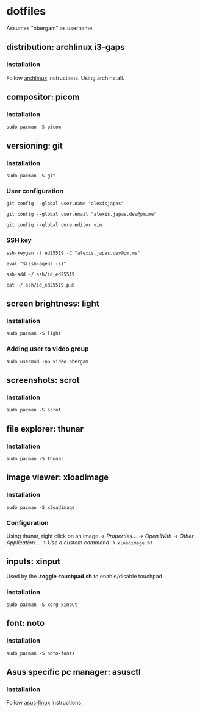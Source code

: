 # dotfiles
Assumes "obergam" as username.

## distribution: archlinux i3-gaps
### Installation
Follow [archlinux](https://wiki.archlinux.org/title/Installation_guide) instructions. Using archinstall.

## compositor: picom
### Installation
`sudo pacman -S picom`

## versioning: git
### Installation
`sudo pacman -S git`

### User configuration
`git config --global user.name "alexisjapas"`

`git config --global user.email "alexis.japas.dev@pm.me"`

`git config --global core.editor vim`

### SSH key
`ssh-keygen -t ed25519 -C "alexis.japas.dev@pm.me"`

`eval "$(ssh-agent -s)"`

`ssh-add ~/.ssh/id_ed25519`

`cat ~/.ssh/id_ed25519.pub`

## screen brightness: light
### Installation
`sudo pacman -S light`

### Adding user to video group
`sudo usermod -aG video obergam`

## screenshots: scrot
### Installation
`sudo pacman -S scrot`

## file explorer: thunar
### Installation
`sudo pacman -S thunar`

## image viewer: xloadimage
### Installation
`sudo pacman -S xloadimage`

### Configuration
Using thunar, right click on an image -> *Properties...* -> *Open With* -> *Other Application...* -> *Use a custom command* -> `xloadimage %f`

## inputs: xinput
Used by the **.toggle-touchpad.sh** to enable/disable touchpad
### Installation
`sudo pacman -S xorg-xinput`

## font: noto
### Installation
`sudo pacman -S noto-fonts`

## Asus specific pc manager: asusctl
### Installation
Follow [asus-linux](https://asus-linux.org/) instructions.
